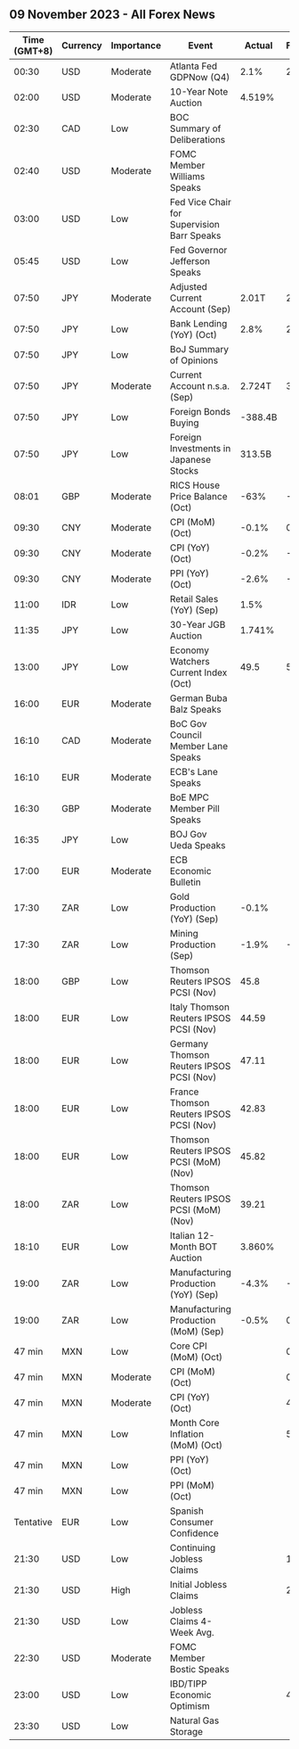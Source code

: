 ## 09 November 2023 - All Forex News

| Time (GMT+8) | Currency | Importance | Event | Actual | Forecast | Previous |
|------|----------|------------|-------|--------|----------|----------|
| 00:30 | USD | Moderate | Atlanta Fed GDPNow (Q4) | 2.1% | 2.1% | 2.1% |
| 02:00 | USD | Moderate | 10-Year Note Auction | 4.519% |  | 4.610% |
| 02:30 | CAD | Low | BOC Summary of Deliberations |  |  |  |
| 02:40 | USD | Moderate | FOMC Member Williams Speaks |  |  |  |
| 03:00 | USD | Low | Fed Vice Chair for Supervision Barr Speaks |  |  |  |
| 05:45 | USD | Low | Fed Governor Jefferson Speaks |  |  |  |
| 07:50 | JPY | Moderate | Adjusted Current Account (Sep) | 2.01T | 2.30T | 1.50T |
| 07:50 | JPY | Low | Bank Lending (YoY) (Oct) | 2.8% | 2.8% | 2.9% |
| 07:50 | JPY | Low | BoJ Summary of Opinions |  |  |  |
| 07:50 | JPY | Moderate | Current Account n.s.a. (Sep) | 2.724T | 3.000T | 2.280T |
| 07:50 | JPY | Low | Foreign Bonds Buying | -388.4B |  | 240.8B |
| 07:50 | JPY | Low | Foreign Investments in Japanese Stocks | 313.5B |  | 10.5B |
| 08:01 | GBP | Moderate | RICS House Price Balance (Oct) | -63% | -65% | -67% |
| 09:30 | CNY | Moderate | CPI (MoM) (Oct) | -0.1% | 0.0% | 0.2% |
| 09:30 | CNY | Moderate | CPI (YoY) (Oct) | -0.2% | -0.1% | 0.0% |
| 09:30 | CNY | Moderate | PPI (YoY) (Oct) | -2.6% | -2.7% | -2.5% |
| 11:00 | IDR | Low | Retail Sales (YoY) (Sep) | 1.5% |  | 1.1% |
| 11:35 | JPY | Low | 30-Year JGB Auction | 1.741% |  | 1.691% |
| 13:00 | JPY | Low | Economy Watchers Current Index (Oct) | 49.5 | 50.1 | 49.9 |
| 16:00 | EUR | Moderate | German Buba Balz Speaks |  |  |  |
| 16:10 | CAD | Moderate | BoC Gov Council Member Lane Speaks |  |  |  |
| 16:10 | EUR | Moderate | ECB's Lane Speaks |  |  |  |
| 16:30 | GBP | Moderate | BoE MPC Member Pill Speaks |  |  |  |
| 16:35 | JPY | Low | BOJ Gov Ueda Speaks |  |  |  |
| 17:00 | EUR | Moderate | ECB Economic Bulletin |  |  |  |
| 17:30 | ZAR | Low | Gold Production (YoY) (Sep) | -0.1% |  | 0.5% |
| 17:30 | ZAR | Low | Mining Production (Sep) | -1.9% | -2.0% | -2.0% |
| 18:00 | GBP | Low | Thomson Reuters IPSOS PCSI (Nov) | 45.8 |  | 49.9 |
| 18:00 | EUR | Low | Italy Thomson Reuters IPSOS PCSI (Nov) | 44.59 |  | 43.80 |
| 18:00 | EUR | Low | Germany Thomson Reuters IPSOS PCSI (Nov) | 47.11 |  | 44.86 |
| 18:00 | EUR | Low | France Thomson Reuters IPSOS PCSI (Nov) | 42.83 |  | 43.27 |
| 18:00 | EUR | Low | Thomson Reuters IPSOS PCSI (MoM) (Nov) | 45.82 |  | 46.94 |
| 18:00 | ZAR | Low | Thomson Reuters IPSOS PCSI (MoM) (Nov) | 39.21 |  | 44.08 |
| 18:10 | EUR | Low | Italian 12-Month BOT Auction | 3.860% |  | 3.942% |
| 19:00 | ZAR | Low | Manufacturing Production (YoY) (Sep) | -4.3% | -2.6% | 1.5% |
| 19:00 | ZAR | Low | Manufacturing Production (MoM) (Sep) | -0.5% | 0.1% | 0.4% |
| 47 min | MXN | Low | Core CPI (MoM) (Oct) |  | 0.38% | 0.36% |
| 47 min | MXN | Moderate | CPI (MoM) (Oct) |  | 0.39% | 0.44% |
| 47 min | MXN | Moderate | CPI (YoY) (Oct) |  | 4.28% | 4.45% |
| 47 min | MXN | Low | Month Core Inflation (MoM) (Oct) |  | 5.50% | 5.76% |
| 47 min | MXN | Low | PPI (YoY) (Oct) |  |  | 0.70% |
| 47 min | MXN | Low | PPI (MoM) (Oct) |  |  | 0.50% |
| Tentative | EUR | Low | Spanish Consumer Confidence |  |  | 77.2 |
| 21:30 | USD | Low | Continuing Jobless Claims |  | 1,820K | 1,818K |
| 21:30 | USD | High | Initial Jobless Claims |  | 215K | 217K |
| 21:30 | USD | Low | Jobless Claims 4-Week Avg. |  |  | 210.00K |
| 22:30 | USD | Moderate | FOMC Member Bostic Speaks |  |  |  |
| 23:00 | USD | Low | IBD/TIPP Economic Optimism |  | 40.2 | 36.3 |
| 23:30 | USD | Low | Natural Gas Storage |  |  | 79B |
